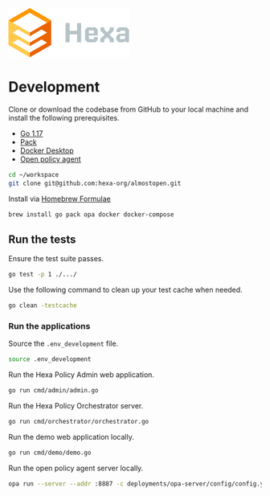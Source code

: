 ![hexa-logo](docs/img/hexa-logo.svg)

# Development 

Clone or download the codebase from GitHub to your local machine and install the following prerequisites.

* [Go 1.17](https://go.dev)
* [Pack](https://buildpacks.io)
* [Docker Desktop](https://www.docker.com/products/docker-desktop)
* [Open policy agent](https://www.openpolicyagent.org)

```bash
cd ~/workspace
git clone git@github.com:hexa-org/almostopen.git
```

Install via [Homebrew Formulae](https://formulae.brew.sh)

```bash
brew install go pack opa docker docker-compose
```

## Run the tests

Ensure the test suite passes.

```bash
go test -p 1 ./.../
```

Use the following command to clean up your test cache when needed.

```bash
go clean -testcache
```

### Run the applications

Source the `.env_development` file.

```bash
source .env_development
```

Run the Hexa Policy Admin web application.

```bash
go run cmd/admin/admin.go
```

Run the Hexa Policy Orchestrator server.

```bash
go run cmd/orchestrator/orchestrator.go
```

Run the demo web application locally.

```bash
go run cmd/demo/demo.go
```

Run the open policy agent server locally.

```bash
opa run --server --addr :8887 -c deployments/opa-server/config/config.yaml
```
